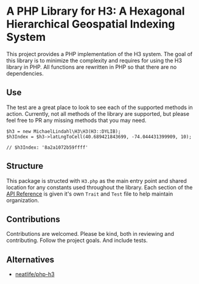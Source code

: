 # A PHP Library for H3: A Hexagonal Hierarchical Geospatial Indexing System

This project provides a PHP implementation of the H3 system. The goal of this library is to minimize the complexity and requires for using the H3 library in PHP. All functions are rewritten in PHP so that there are no dependencies. 

## Use

The test are a great place to look to see each of the supported methods in action. Currently, not all methods of the library are supported, but please feel free to PR any missing methods that you may need.

```
$h3 = new MichaelLindahl\H3\H3(H3::DYLIB);
$h3Index = $h3->latLngToCell(40.689421843699, -74.044431399909, 10);

// $h3Index: '8a2a1072b59ffff'
```

## Structure

This package is structed with `H3.php` as the main entry point and shared location for any constants used throughout the library. Each section of the [API Reference](https://h3geo.org/docs/api) is given it's own `Trait` and `Test` file to help maintain organization.

## Contributions

Contributions are welcomed. Please be kind, both in reviewing and contributing. Follow the project goals. And include tests.

## Alternatives

- [neatlife/php-h3](https://github.com/neatlife/php-h3)

